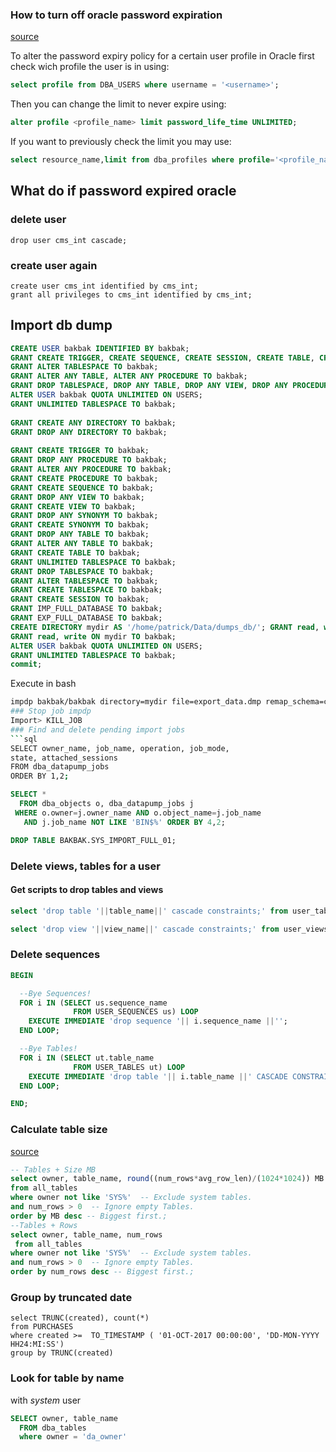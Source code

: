 ### How to turn off oracle password expiration
[source](https://stackoverflow.com/a/6777079)

To alter the password expiry policy for a certain user profile in Oracle first check wich profile the user is in using:
```sql
select profile from DBA_USERS where username = '<username>';
```
Then you can change the limit to never expire using:
```sql
alter profile <profile_name> limit password_life_time UNLIMITED;
```
If you want to previously check the limit you may use:

```sql
select resource_name,limit from dba_profiles where profile='<profile_name>';
```

## What do if password expired oracle

### delete user
```
drop user cms_int cascade;
```


### create user again 
```
create user cms_int identified by cms_int;
grant all privileges to cms_int identified by cms_int;
```

## Import db dump

```sql
CREATE USER bakbak IDENTIFIED BY bakbak;
GRANT CREATE TRIGGER, CREATE SEQUENCE, CREATE SESSION, CREATE TABLE, CREATE VIEW, CREATE PROCEDURE, CREATE SYNONYM, CREATE TABLESPACE TO bakbak;
GRANT ALTER TABLESPACE TO bakbak;
GRANT ALTER ANY TABLE, ALTER ANY PROCEDURE TO bakbak;
GRANT DROP TABLESPACE, DROP ANY TABLE, DROP ANY VIEW, DROP ANY PROCEDURE,DROP ANY SYNONYM TO bakbak;
ALTER USER bakbak QUOTA UNLIMITED ON USERS;
GRANT UNLIMITED TABLESPACE TO bakbak;
 
GRANT CREATE ANY DIRECTORY TO bakbak;
GRANT DROP ANY DIRECTORY TO bakbak;
 
GRANT CREATE TRIGGER TO bakbak;
GRANT DROP ANY PROCEDURE TO bakbak;
GRANT ALTER ANY PROCEDURE TO bakbak;
GRANT CREATE PROCEDURE TO bakbak;
GRANT CREATE SEQUENCE TO bakbak;
GRANT DROP ANY VIEW TO bakbak;
GRANT CREATE VIEW TO bakbak;
GRANT DROP ANY SYNONYM TO bakbak;
GRANT CREATE SYNONYM TO bakbak;
GRANT DROP ANY TABLE TO bakbak;
GRANT ALTER ANY TABLE TO bakbak;
GRANT CREATE TABLE TO bakbak;
GRANT UNLIMITED TABLESPACE TO bakbak;
GRANT DROP TABLESPACE TO bakbak;
GRANT ALTER TABLESPACE TO bakbak;
GRANT CREATE TABLESPACE TO bakbak;
GRANT CREATE SESSION TO bakbak; 
GRANT IMP_FULL_DATABASE TO bakbak;
GRANT EXP_FULL_DATABASE TO bakbak;
CREATE DIRECTORY mydir AS '/home/patrick/Data/dumps_db/'; GRANT read, write on directory mydir to public;
GRANT read, write ON mydir TO bakbak;
ALTER USER bakbak QUOTA UNLIMITED ON USERS;
GRANT UNLIMITED TABLESPACE TO bakbak;
commit;
```

Execute in bash 
```bash
impdp bakbak/bakbak directory=mydir file=export_data.dmp remap_schema=cv_mex_mtv:bakbak "EXCLUDE=TABLE:\"IN \(\'EIT_MANIFEST\',\'WH_FACT_AUDIENCE\',\'ACT_ACTIVITY\', \'REC_RECORDING\', \'REC_RECORDING_I18N\', \'ADI_FILE_IMPORT\' \)\"" logfile=data_pump_dir:expsh.log
### Stop job impdp
Import> KILL_JOB
### Find and delete pending import jobs
```sql
SELECT owner_name, job_name, operation, job_mode,
state, attached_sessions
FROM dba_datapump_jobs
ORDER BY 1,2;
```

```sql
SELECT *
  FROM dba_objects o, dba_datapump_jobs j
 WHERE o.owner=j.owner_name AND o.object_name=j.job_name 
   AND j.job_name NOT LIKE 'BIN$%' ORDER BY 4,2;

DROP TABLE BAKBAK.SYS_IMPORT_FULL_01;
```

### Delete views, tables for a user
#### Get scripts to drop tables and views
```sql
select 'drop table '||table_name||' cascade constraints;' from user_tables;
```
```sql
select 'drop view '||view_name||' cascade constraints;' from user_views;
```

### Delete sequences
```sql
BEGIN

  --Bye Sequences!
  FOR i IN (SELECT us.sequence_name
              FROM USER_SEQUENCES us) LOOP
    EXECUTE IMMEDIATE 'drop sequence '|| i.sequence_name ||'';
  END LOOP;

  --Bye Tables!
  FOR i IN (SELECT ut.table_name
              FROM USER_TABLES ut) LOOP
    EXECUTE IMMEDIATE 'drop table '|| i.table_name ||' CASCADE CONSTRAINTS ';
  END LOOP;

END;
```



### Calculate table size
[source](https://stackoverflow.com/a/10109416)
```sql
-- Tables + Size MB
select owner, table_name, round((num_rows*avg_row_len)/(1024*1024)) MB 
from all_tables 
where owner not like 'SYS%'  -- Exclude system tables.
and num_rows > 0  -- Ignore empty Tables.
order by MB desc -- Biggest first.;
--Tables + Rows
select owner, table_name, num_rows
 from all_tables 
where owner not like 'SYS%'  -- Exclude system tables.
and num_rows > 0  -- Ignore empty Tables.
order by num_rows desc -- Biggest first.;
```

### Group by truncated date
```
select TRUNC(created), count(*)
from PURCHASES
where created >=  TO_TIMESTAMP ( '01-OCT-2017 00:00:00', 'DD-MON-YYYY HH24:MI:SS')
group by TRUNC(created)
```

### Look for table by name
with *system* user
```sql
SELECT owner, table_name
  FROM dba_tables
  where owner = 'da_owner'
```
